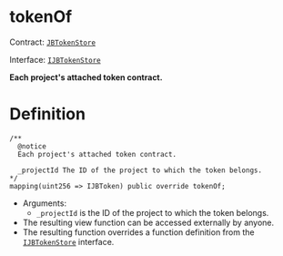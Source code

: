 # tokenOf

Contract: [`JBTokenStore`](../)​‌

Interface: [`IJBTokenStore`](../../../interfaces/ijbtokenstore.md)

**Each project's attached token contract.**

# Definition

```solidity
/**
  @notice
  Each project's attached token contract.

  _projectId The ID of the project to which the token belongs.
*/
mapping(uint256 => IJBToken) public override tokenOf;
```

* Arguments:
  * `_projectId` is the ID of the project to which the token belongs.
* The resulting view function can be accessed externally by anyone.
* The resulting function overrides a function definition from the [`IJBTokenStore`](../../../interfaces/ijbtokenstore.md) interface.
